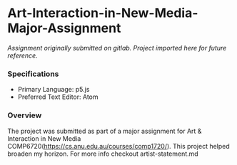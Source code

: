 # Art-Interaction-in-New-Media-Major-Assignment
*Assignment originally submitted on gitlab. Project imported here for future reference.*


### Specifications ###
*   Primary Language: p5.js
*   Preferred Text Editor: Atom


### Overview ###


The project was submitted as part of a major assignment for Art & Interaction in New Media COMP6720(https://cs.anu.edu.au/courses/comp1720/). This project helped broaden my horizon. For more info checkout artist-statement.md
